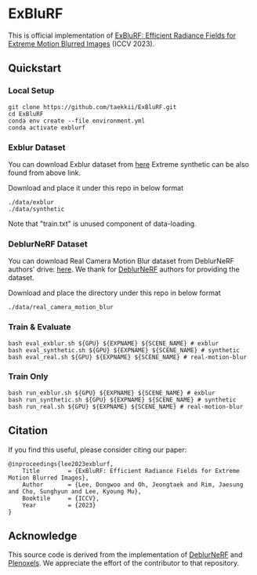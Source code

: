 
# ExBluRF
This is official implementation of [ExBluRF: Efficient Radiance Fields for Extreme Motion Blurred Images](https://openaccess.thecvf.com/content/ICCV2023/papers/Lee_ExBluRF_Efficient_Radiance_Fields_for_Extreme_Motion_Blurred_Images_ICCV_2023_paper.pdf) (ICCV 2023).

## Quickstart

### Local Setup

```shell
git clone https://github.com/taekkii/ExBluRF.git
cd ExBluRF
conda env create --file environment.yml
conda activate exblurf
```

### Exblur Dataset

You can download Exblur dataset from [here](https://drive.google.com/drive/folders/1zTLW9kPe8lVgl8U2RkSHI4Tm5HyuCAon?usp=sharing)
Extreme synthetic can be also found from above link.

Download and place it under this repo in below format

```
./data/exblur
./data/synthetic
```
Note that "train.txt" is unused component of data-loading.

### DeblurNeRF Dataset

You can download Real Camera Motion Blur dataset from DeblurNeRF authors' drive: [here](https://drive.google.com/drive/folders/1_TkpcJnw504ZOWmgVTD7vWqPdzbk9Wx).
We thank for [DeblurNeRF](https://github.com/limacv/Deblur-NeRF) authors for providing the dataset.

Download and place the directory under this repo in below format
```
./data/real_camera_motion_blur
```

### Train & Evaluate

```shell
bash eval_exblur.sh ${GPU} ${EXPNAME} ${SCENE_NAME} # exblur
bash eval_synthetic.sh ${GPU} ${EXPNAME} ${SCENE_NAME} # synthetic
bash eval_real.sh ${GPU} ${EXPNAME} ${SCENE_NAME} # real-motion-blur
```

### Train Only

```shell
bash run_exblur.sh ${GPU} ${EXPNAME} ${SCENE_NAME} # exblur
bash run_synthetic.sh ${GPU} ${EXPNAME} ${SCENE_NAME} # synthetic
bash run_real.sh ${GPU} ${EXPNAME} ${SCENE_NAME} # real-motion-blur
```


## Citation
If you find this useful, please consider citing our paper:
```
@inproceedings{lee2023exblurf,
    Title        = {ExBluRF: Efficient Radiance Fields for Extreme Motion Blurred Images},
    Author       = {Lee, Dongwoo and Oh, Jeongtaek and Rim, Jaesung and Cho, Sunghyun and Lee, Kyoung Mu},
    Booktile     = {ICCV},
    Year         = {2023}
}
```


## Acknowledge
This source code is derived from the implementation of [DeblurNeRF](https://github.com/limacv/Deblur-NeRF) and [Plenoxels](https://github.com/sxyu/svox2).
We appreciate the effort of the contributor to that repository.


